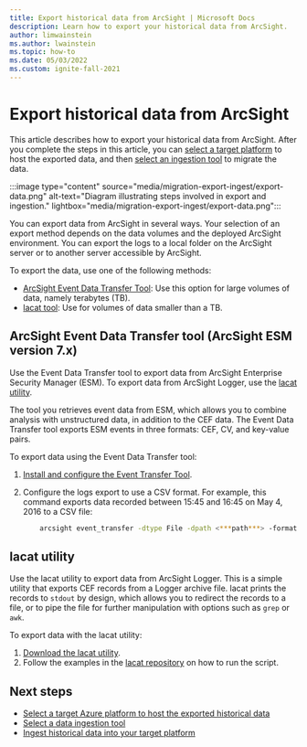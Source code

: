 ```yaml
---
title: Export historical data from ArcSight | Microsoft Docs
description: Learn how to export your historical data from ArcSight.
author: limwainstein
ms.author: lwainstein
ms.topic: how-to
ms.date: 05/03/2022
ms.custom: ignite-fall-2021
---
```


# Export historical data from ArcSight

This article describes how to export your historical data from ArcSight. After you complete the steps in this article, you can [select a target platform](migration-ingestion-target-platform.md) to host the exported data, and then [select an ingestion tool](migration-ingestion-tool.md) to migrate the data.

:::image type="content" source="media/migration-export-ingest/export-data.png" alt-text="Diagram illustrating steps involved in export and ingestion." lightbox="media/migration-export-ingest/export-data.png":::

You can export data from ArcSight in several ways. Your selection of an export method depends on the data volumes and the deployed ArcSight environment. You can export the logs to a local folder on the ArcSight server or to another server accessible by ArcSight. 

To export the data, use one of the following methods:
- [ArcSight Event Data Transfer Tool](#arcsight-event-data-transfer-tool-arcsight-esm-version-7x): Use this option for large volumes of data, namely terabytes (TB).
- [lacat tool](#lacat-utility): Use for volumes of data smaller than a TB.

## ArcSight Event Data Transfer tool (ArcSight ESM version 7.x)

Use the Event Data Transfer tool to export data from ArcSight Enterprise Security Manager (ESM). To export data from ArcSight Logger, use the [lacat utility](#lacat-utility). 

The tool you retrieves event data from ESM, which allows you to combine analysis with unstructured data, in addition to the CEF data. The Event Data Transfer tool exports ESM events in three formats: CEF, CV, and key-value pairs. 

To export data using the Event Data Transfer tool:

1. [Install and configure the Event Transfer Tool](https://www.microfocus.com/documentation/arcsight/arcsight-esm-7.6/ESM_AdminGuide/#ESM_AdminGuide/EventDataTransfer/EventDataTransfer.htm).  
1. Configure the logs export to use a CSV format. For example, this command exports data recorded between 15:45 and 16:45 on May 4, 2016 to a CSV file:

    ```bash
        arcsight event_transfer -dtype File -dpath <***path***> -format csv -start "05/04/2016 15:45:00" -end "05/04/2016 16:45:00" 
    ```
## lacat utility 

Use the lacat utility to export data from ArcSight Logger. This is a simple utility that exports CEF records from a Logger archive file. lacat prints the records to `stdout` by design, which allows you to redirect the records to a file, or to pipe the file for further manipulation with options such as `grep` or `awk`. 

To export data with the lacat utility:

1. [Download the lacat utility](https://github.com/hpsec/lacat).
1. Follow the examples in the [lacat repository](https://github.com/hpsec/lacat) on how to run the script.

## Next steps

- [Select a target Azure platform to host the exported historical data](migration-ingestion-target-platform.md)
- [Select a data ingestion tool](migration-ingestion-tool.md)
- [Ingest historical data into your target platform](migration-export-ingest.md)